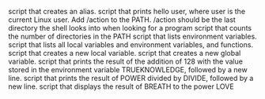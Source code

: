 script that creates an alias.
script that prints hello user, where user is the current Linux user.
Add /action to the PATH. /action should be the last directory the shell looks into when looking for a program
script that counts the number of directories in the PATH
 script that lists environment variables.
script that lists all local variables and environment variables, and functions.
script that creates a new local variable.
script that creates a new global variable.
script that prints the result of the addition of 128 with the value stored in the environment variable TRUEKNOWLEDGE, followed by a new line.
script that prints the result of POWER divided by DIVIDE, followed by a new line.
script that displays the result of BREATH to the power LOVE
